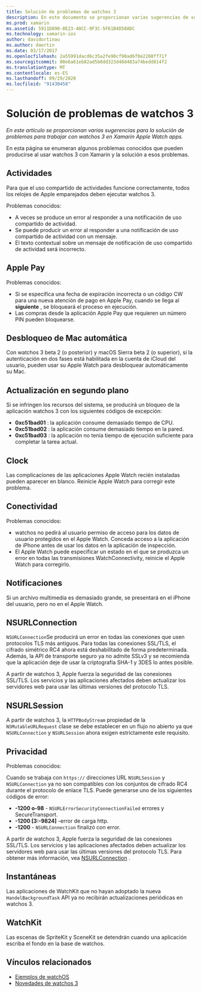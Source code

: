 ```yaml
---
title: Solución de problemas de watchos 3
description: En este documento se proporcionan varias sugerencias de solución de problemas útiles al trabajar con watchos 3 en Xamarin. Sugerencias relacionadas con actividades, Apple Pay, actualización en segundo plano, NSURLConnection, privacidad y mucho más.
ms.prod: xamarin
ms.assetid: 5911D898-0E23-40CC-9F3C-5F61B4D50ADC
ms.technology: xamarin-ios
author: davidortinau
ms.author: daortin
ms.date: 03/17/2017
ms.openlocfilehash: 2a55991dacd6c35a2fe90cf90ad6f0e2208ff71f
ms.sourcegitcommit: 00e6a61eb82ad5b0dd323d48d483a74bedd814f2
ms.translationtype: MT
ms.contentlocale: es-ES
ms.lasthandoff: 09/29/2020
ms.locfileid: "91430458"
---
```

# <a name="watchos-3-troubleshooting"></a>Solución de problemas de watchos 3

_En este artículo se proporcionan varias sugerencias para la solución de problemas para trabajar con watchos 3 en Xamarin Apple Watch apps._

En esta página se enumeran algunos problemas conocidos que pueden producirse al usar watchos 3 con Xamarin y la solución a esos problemas.

## <a name="activities"></a>Actividades

Para que el uso compartido de actividades funcione correctamente, todos los relojes de Apple emparejados deben ejecutar watchos 3.

Problemas conocidos:

- A veces se produce un error al responder a una notificación de uso compartido de actividad.
- Se puede producir un error al responder a una notificación de uso compartido de actividad con un mensaje.
- El texto contextual sobre un mensaje de notificación de uso compartido de actividad será incorrecto.

## <a name="apple-pay"></a>Apple Pay

Problemas conocidos:

- Si se especifica una fecha de expiración incorrecta o un código CW para una nueva atención de pago en Apple Pay, cuando se llega al **siguiente** , se bloqueará el proceso en ejecución.
- Las compras desde la aplicación Apple Pay que requieren un número PIN pueden bloquearse.

## <a name="auto-mac-unlock"></a>Desbloqueo de Mac automática

Con watchos 3 beta 2 (o posterior) y macOS Sierra beta 2 (o superior), si la autenticación en dos fases está habilitada en la cuenta de iCloud del usuario, pueden usar su Apple Watch para desbloquear automáticamente su Mac.

## <a name="background-refresh"></a>Actualización en segundo plano

Si se infringen los recursos del sistema, se producirá un bloqueo de la aplicación watchos 3 con los siguientes códigos de excepción:

- **0xc51bad01** : la aplicación consume demasiado tiempo de CPU.
- **0xc51bad02** : la aplicación consume demasiado tiempo en la pared.
- **0xc51bad03** : la aplicación no tenía tiempo de ejecución suficiente para completar la tarea actual.

## <a name="clock"></a>Clock

Las complicaciones de las aplicaciones Apple Watch recién instaladas pueden aparecer en blanco. Reinicie Apple Watch para corregir este problema.

## <a name="connectivity"></a>Conectividad

Problemas conocidos:

- watchos no pedirá al usuario permiso de acceso para los datos de usuario protegidos en el Apple Watch. Conceda acceso a la aplicación de iPhone antes de usar los datos en la aplicación de inspección.
- El Apple Watch puede especificar un estado en el que se produzca un error en todas las transmisiones WatchConnectivity, reinicie el Apple Watch para corregirlo.

## <a name="notifications"></a>Notificaciones

Si un archivo multimedia es demasiado grande, se presentará en el iPhone del usuario, pero no en el Apple Watch.

## <a name="nsurlconnection"></a>NSURLConnection

`NSURLConnection`Se producirá un error en todas las conexiones que usen protocolos TLS más antiguos. Para todas las conexiones SSL/TLS, el cifrado simétrico RC4 ahora está deshabilitado de forma predeterminada. Además, la API de transporte seguro ya no admite SSLv3 y se recomienda que la aplicación deje de usar la criptografía SHA-1 y 3DES lo antes posible.

A partir de watchos 3, Apple fuerza la seguridad de las conexiones SSL/TLS. Los servicios y las aplicaciones afectados deben actualizar los servidores web para usar las últimas versiones del protocolo TLS.

## <a name="nsurlsession"></a>NSURLSession

A partir de watchos 3, la `HTTPBodyStream` propiedad de la `NSMutableURLRequest` clase se debe establecer en un flujo no abierto ya que `NSURLConnection` y `NSURLSession` ahora exigen estrictamente este requisito.

## <a name="privacy"></a>Privacidad

Problemas conocidos:

Cuando se trabaja con `https://` direcciones URL `NSURLSession` y `NSURLConnection` ya no son compatibles con los conjuntos de cifrado RC4 durante el protocolo de enlace TLS. Puede generarse uno de los siguientes códigos de error:

- **-1200 o-98** - `NSURLErrorSecurityConnectionFailed` errores y SecureTransport.
- **-1200 [3:-9824]** -error de carga http.
- **-1200**  -  `NSURLConnection` finalizó con error.

A partir de watchos 3, Apple fuerza la seguridad de las conexiones SSL/TLS. Los servicios y las aplicaciones afectados deben actualizar los servidores web para usar las últimas versiones del protocolo TLS. Para obtener más información, vea [NSURLConnection](#nsurlconnection) .

## <a name="snapshots"></a>Instantáneas

Las aplicaciones de WatchKit que no hayan adoptado la nueva `HandelBackgroundTask` API ya no recibirán actualizaciones periódicas en watchos 3. 

## <a name="watchkit"></a>WatchKit

Las escenas de SpriteKit y SceneKit se detendrán cuando una aplicación escriba el fondo en la base de watchos.

## <a name="related-links"></a>Vínculos relacionados

- [Ejemplos de watchOS](/samples/browse/?products=xamarin&term=Xamarin.iOS%2bwatchOS)
- [Novedades de watchos 3](https://developer.apple.com/library/prerelease/content/releasenotes/General/WhatsNewInwatchOS/Articles/watchOS3.html#//apple_ref/doc/uid/TP40017085-SW1)